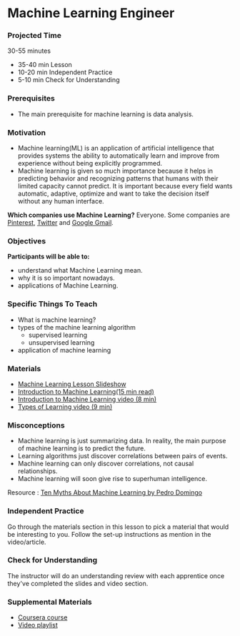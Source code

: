 # Machine Learning Engineer

### Projected Time

30-55 minutes
- 35-40 min Lesson
- 10-20 min Independent Practice
- 5-10 min Check for Understanding

### Prerequisites

- The main prerequisite for machine learning is data analysis.


### Motivation

- Machine learning(ML) is an application of artificial intelligence that provides systems the ability to automatically learn and improve from experience without being explicitly programmed.
- Machine learning is given so much importance because it helps in predicting behavior and recognizing patterns that humans with their limited capacity cannot predict. It is important because every field wants automatic, adaptive, optimize and want to take the decision itself without any human interface.

**Which companies use Machine Learning?** Everyone.  Some companies are [Pinterest](https://www.pinterest.com/), [Twitter](http://www.twitter.com/) and [Google Gmail](https://www.gmail.com).

### Objectives

**Participants will be able to:**

- understand what Machine Learning mean.
- why it is so important nowadays.
- applications of Machine Learning.

### Specific Things To Teach

- What is machine learning?
- types of the machine learning algorithm
    - supervised learning 
    - unsupervised learning
- application of machine learning

### Materials

- [Machine Learning Lesson Slideshow](https://docs.google.com/presentation/d/1bjU2En4KHo1gx085-NQISuyHuPSSnYhVYBOMz9pr050/edit#slide=id.p)
- [Introduction to Machine Learning(15 min read)](https://medium.com/@ageitgey/machine-learning-is-fun-80ea3ec3c471)
- [Introduction to Machine Learning video (8 min)](https://www.youtube.com/watch?v=ukzFI9rgwfU&t=10s)
- [Types of Learning video (9 min)](https://www.youtube.com/watch?v=kE5QZ8G_78c)

### Misconceptions
- Machine learning is just summarizing data. In reality, the main purpose of machine learning is to predict the future.
- Learning algorithms just discover correlations between pairs of events.
- Machine learning can only discover correlations, not causal relationships.
- Machine learning will soon give rise to superhuman intelligence. 

Resource : [Ten Myths About Machine Learning  by Pedro Domingo](https://medium.com/@pedromdd/ten-myths-about-machine-learning-d888b48334a3)

### Independent Practice

Go through the materials section in this lesson to pick a material that would be interesting to you. Follow the set-up instructions as mention in the video/article.

### Check for Understanding

The instructor will do an understanding review with each apprentice once they've completed the slides and video section.

### Supplemental Materials
- [Coursera course](https://www.coursera.org/learn/machine-learning)
- [Video playlist](https://www.youtube.com/watch?v=PPLop4L2eGk&list=PLLssT5z_DsK-h9vYZkQkYNWcItqhlRJLN)
